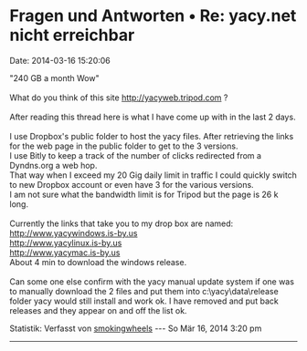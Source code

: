 Fragen und Antworten • Re: yacy.net nicht erreichbar
====================================================

Date: 2014-03-16 15:20:06

\"240 GB a month Wow\"\
\
What do you think of this site <http://yacyweb.tripod.com> ?\
\
After reading this thread here is what I have come up with in the last 2
days.\
\
I use Dropbox\'s public folder to host the yacy files. After retrieving
the links for the web page in the public folder to get to the 3
versions.\
I use Bitly to keep a track of the number of clicks redirected from a
Dyndns.org a web hop.\
That way when I exceed my 20 Gig daily limit in traffic I could quickly
switch to new Dropbox account or even have 3 for the various versions.\
I am not sure what the bandwidth limit is for Tripod but the page is 26
k long.\
\
Currently the links that take you to my drop box are named:\
<http://www.yacywindows.is-by.us>\
<http://www.yacylinux.is-by.us>\
<http://www.yacymac.is-by.us>\
About 4 min to download the windows release.\
\
Can some one else confirm with the yacy manual update system if one was
to manually download the 2 files and put them into
c:\\yacy\\data\\release folder yacy would still install and work ok. I
have removed and put back releases and they appear on and off the list
ok.

Statistik: Verfasst von
[smokingwheels](http://forum.yacy-websuche.de/memberlist.php?mode=viewprofile&u=8994)
--- So Mär 16, 2014 3:20 pm

------------------------------------------------------------------------
